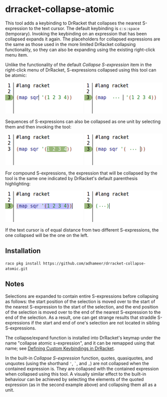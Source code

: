 # drracket-collapse-atomic

This tool adds a keybinding to DrRacket that collapses the nearest S-expression to the text cursor. The default keybinding is `c:s:space` (temporary). Invoking the keybinding on an expression that has been collapsed expands it again. The placeholders for collapsed expressions are the same as those used in the more limited DrRacket collapsing functionality, so they can also be expanding using the existing right-click menu item.

Unlike the functionality of the default *Collapse S-expression* item in the right-click menu of DrRacket, S-expressions collapsed using this tool can be atomic:

![screenshot](readme1.png)
![screenshot](readme2.png)

Sequences of S-expressions can also be collapsed as one unit by selecting them and then invoking the tool:

![screenshot](readme3.png)
![screenshot](readme4.png)

For compound S-expressions, the expression that will be collapsed by the tool is the same one indicated by DrRacket's default parenthesis highlighting:

![screenshot](readme5.png)
![screenshot](readme6.png)

If the text cursor is of equal distance from two different S-expressions, the one collapsed will be the one on the left.

## Installation

```raco pkg install https://github.com/adhameer/drracket-collapse-atomic.git```

## Notes

Selections are expanded to contain entire S-expressions before collapsing as follows: the start position of the selection is moved over to the start of the nearest S-expression to the start of the selection, and the end position of the selection is moved over to the end of the nearest S-expression to the end of the selection. As a result, one can get strange results that straddle S-expressions if the start and end of one's selection are not located in sibling S-expressions.

The collapse/expand function is installed into DrRacket's keymap under the name "collapse atomic s-expression", and it can be remapped using that name; see [Defining Custom Keybindings in DrRacket](https://docs.racket-lang.org/drracket/Keyboard_Shortcuts.html#%28part._defining-shortcuts%29).

In the built-in *Collapse S-expression* function, quotes, quasiquotes, and unquotes (using the shorthand `'`, `` ` ``, and `,`) are not collapsed when the contained expression is. They are collapsed with the contained expression when collapsed using this tool. A visually similar effect to the built-in behaviour can be achieved by selecting the elements of the quoted expression (as in the second example above) and collapsing them all as a unit.
